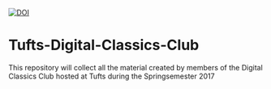 [![DOI](https://zenodo.org/badge/87210555.svg)](https://zenodo.org/badge/latestdoi/87210555)


# Tufts-Digital-Classics-Club
This repository will collect all the material created by members of the Digital Classics Club hosted at Tufts during the Springsemester 2017
